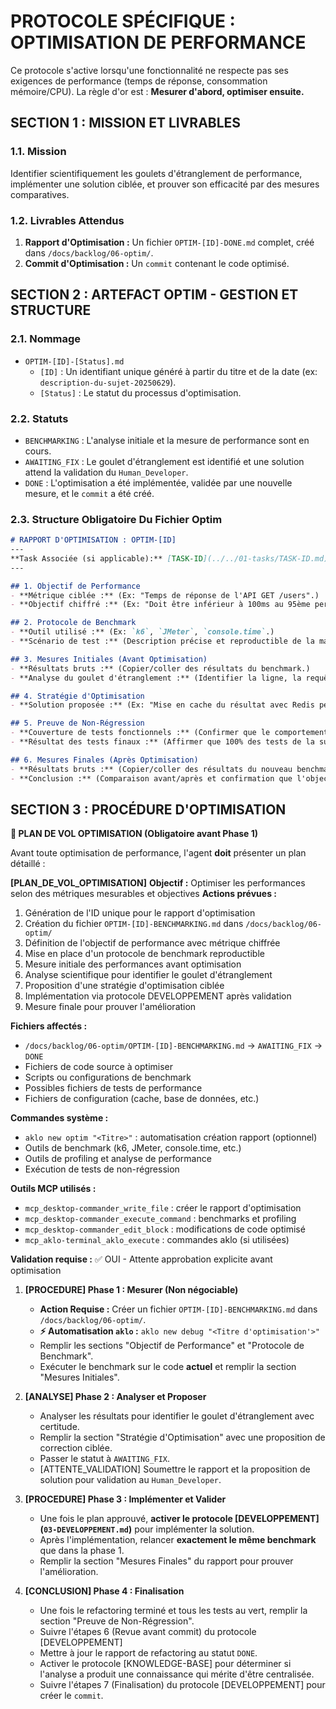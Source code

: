 # PROTOCOLE SPÉCIFIQUE : OPTIMISATION DE PERFORMANCE

Ce protocole s'active lorsqu'une fonctionnalité ne respecte pas ses exigences de performance (temps de réponse, consommation mémoire/CPU). La règle d'or est : **Mesurer d'abord, optimiser ensuite.**

## SECTION 1 : MISSION ET LIVRABLES

### 1.1. Mission

Identifier scientifiquement les goulets d'étranglement de performance, implémenter une solution ciblée, et prouver son efficacité par des mesures comparatives.

### 1.2. Livrables Attendus

1. **Rapport d'Optimisation :** Un fichier `OPTIM-[ID]-DONE.md` complet, créé dans `/docs/backlog/06-optim/`.
2. **Commit d'Optimisation :** Un `commit` contenant le code optimisé.

## SECTION 2 : ARTEFACT OPTIM - GESTION ET STRUCTURE

### 2.1. Nommage

- `OPTIM-[ID]-[Status].md`
    - `[ID]` : Un identifiant unique généré à partir du titre et de la date (ex: `description-du-sujet-20250629`).
    - `[Status]` : Le statut du processus d'optimisation.

### 2.2. Statuts

- `BENCHMARKING` : L'analyse initiale et la mesure de performance sont en cours.
- `AWAITING_FIX` : Le goulet d'étranglement est identifié et une solution attend la validation du `Human_Developer`.
- `DONE` : L'optimisation a été implémentée, validée par une nouvelle mesure, et le `commit` a été créé.

### 2.3. Structure Obligatoire Du Fichier Optim

```markdown
# RAPPORT D'OPTIMISATION : OPTIM-[ID]
---
**Task Associée (si applicable):** [TASK-ID](../../01-tasks/TASK-ID.md)
---

## 1. Objectif de Performance
- **Métrique ciblée :** (Ex: "Temps de réponse de l'API GET /users".)
- **Objectif chiffré :** (Ex: "Doit être inférieur à 100ms au 95ème percentile.")

## 2. Protocole de Benchmark
- **Outil utilisé :** (Ex: `k6`, `JMeter`, `console.time`.)
- **Scénario de test :** (Description précise et reproductible de la manière dont la mesure est effectuée.)

## 3. Mesures Initiales (Avant Optimisation)
- **Résultats bruts :** (Copier/coller des résultats du benchmark.)
- **Analyse du goulet d'étranglement :** (Identifier la ligne, la requête ou la fonction exacte qui cause la lenteur.)

## 4. Stratégie d'Optimisation
- **Solution proposée :** (Ex: "Mise en cache du résultat avec Redis pendant 5 minutes", "Ajout d'un index sur la colonne X de la table Y".)

## 5. Preuve de Non-Régression 
- **Couverture de tests fonctionnels :** (Confirmer que le comportement métier est couvert par des tests **avant** de commencer l'optimisation.) 
- **Résultat des tests finaux :** (Affirmer que 100% des tests de la suite passent après l'optimisation.)

## 6. Mesures Finales (Après Optimisation)
- **Résultats bruts :** (Copier/coller des résultats du nouveau benchmark, exécuté dans des conditions identiques.)
- **Conclusion :** (Comparaison avant/après et confirmation que l'objectif est atteint.)
```

## SECTION 3 : PROCÉDURE D'OPTIMISATION

**🛫 PLAN DE VOL OPTIMISATION (Obligatoire avant Phase 1)**

Avant toute optimisation de performance, l'agent **doit** présenter un plan détaillé :

**[PLAN_DE_VOL_OPTIMISATION]**
**Objectif :** Optimiser les performances selon des métriques mesurables et objectives
**Actions prévues :**
1. Génération de l'ID unique pour le rapport d'optimisation
2. Création du fichier `OPTIM-[ID]-BENCHMARKING.md` dans `/docs/backlog/06-optim/`
3. Définition de l'objectif de performance avec métrique chiffrée
4. Mise en place d'un protocole de benchmark reproductible
5. Mesure initiale des performances avant optimisation
6. Analyse scientifique pour identifier le goulet d'étranglement
7. Proposition d'une stratégie d'optimisation ciblée
8. Implémentation via protocole DEVELOPPEMENT après validation
9. Mesure finale pour prouver l'amélioration

**Fichiers affectés :**
- `/docs/backlog/06-optim/OPTIM-[ID]-BENCHMARKING.md` → `AWAITING_FIX` → `DONE`
- Fichiers de code source à optimiser
- Scripts ou configurations de benchmark
- Possibles fichiers de tests de performance
- Fichiers de configuration (cache, base de données, etc.)

**Commandes système :**
- `aklo new optim "<Titre>"` : automatisation création rapport (optionnel)
- Outils de benchmark (k6, JMeter, console.time, etc.)
- Outils de profiling et analyse de performance
- Exécution de tests de non-régression

**Outils MCP utilisés :**
- `mcp_desktop-commander_write_file` : créer le rapport d'optimisation
- `mcp_desktop-commander_execute_command` : benchmarks et profiling
- `mcp_desktop-commander_edit_block` : modifications de code optimisé
- `mcp_aklo-terminal_aklo_execute` : commandes aklo (si utilisées)

**Validation requise :** ✅ OUI - Attente approbation explicite avant optimisation

1. **[PROCEDURE] Phase 1 : Mesurer (Non négociable)**
    - **Action Requise :** Créer un fichier `OPTIM-[ID]-BENCHMARKING.md` dans `/docs/backlog/06-optim/`.
    - **⚡ Automatisation `aklo` :** `aklo new debug "<Titre d'optimisation'>"`
    - Remplir les sections "Objectif de Performance" et "Protocole de Benchmark".
    - Exécuter le benchmark sur le code **actuel** et remplir la section "Mesures Initiales".

2. **[ANALYSE] Phase 2 : Analyser et Proposer**
    - Analyser les résultats pour identifier le goulet d'étranglement avec certitude.
    - Remplir la section "Stratégie d'Optimisation" avec une proposition de correction ciblée.
    - Passer le statut à `AWAITING_FIX`.
    - [ATTENTE_VALIDATION] Soumettre le rapport et la proposition de solution pour validation au `Human_Developer`.

3. **[PROCEDURE] Phase 3 : Implémenter et Valider**
    - Une fois le plan approuvé, **activer le protocole [DEVELOPPEMENT] (`03-DEVELOPPEMENT.md`)** pour implémenter la solution.
    - Après l'implémentation, relancer **exactement le même benchmark** que dans la phase 1.
    - Remplir la section "Mesures Finales" du rapport pour prouver l'amélioration.

4. **[CONCLUSION] Phase 4 : Finalisation**
    - Une fois le refactoring terminé et tous les tests au vert, remplir la section "Preuve de Non-Régression".
    - Suivre l'étapes 6 (Revue avant commit) du protocole [DEVELOPPEMENT]
    - Mettre à jour le rapport de refactoring au statut `DONE`.
    - Activer le protocole [KNOWLEDGE-BASE] pour déterminer si l'analyse a produit une connaissance qui mérite d'être centralisée.
    - Suivre l'étapes 7 (Finalisation) du protocole [DEVELOPPEMENT] pour créer le `commit`.
